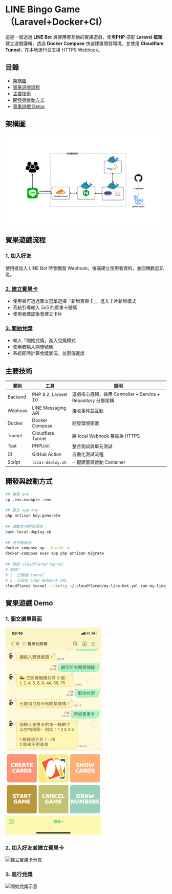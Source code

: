 # LINE Bingo Game（Laravel+Docker+CI）

這是一個透過 **LINE Bot** 與使用者互動的賓果遊戲，使用**PHP** 搭配 **Laravel 框架** 建立遊戲邏輯，透過 **Docker Compose** 快速建置開發環境。並使用 **Cloudflare Tunnel**，在本地運行並支援 HTTPS Webhook。

## 目錄
- [架構圖](#架構圖)
- [賓果遊戲流程](#賓果遊戲流程)
- [主要技術](#主要技術)
- [開發與啟動方式](#開發與啟動方式)
- [賓果遊戲 Demo](#賓果遊戲-demo)

## 架構圖

![](./readme/architecture.png)

## 賓果遊戲流程

### 1. 加入好友
使用者加入 LINE Bot 時會觸發 Webhook，後端建立使用者資料，並回傳歡迎訊息。

### [2. 建立賓果卡](#2-加入好友並建立賓果卡)
- 使用者可透過圖文選單選擇「新增賓果卡」，進入卡片新增模式
- 系統引導輸入 5x5 的賓果卡號碼
- 使用者確認後會建立卡片

### [3. 開始兌獎](#3-進行兌獎)
- 輸入「開始兌獎」進入兌獎模式
- 使用者輸入開獎號碼
- 系統即時計算兌獎狀況，並回傳進度

## 主要技術

| 類別 | 工具 | 說明 |
|------|------|------|
| Backend | PHP 8.2, Laravel 10  | 遊戲核心邏輯，採用 Controller + Service + Repository 分層架構 |
| Webhook | LINE Messaging API | 接收事件並互動 |
| Docker | Docker Compose | 開發環境建置 |
| Tunnel | Cloudflare Tunnel | 將 local Webhook 暴露為 HTTPS |
| Test | PHPUnit | 整合測試與單元測試 |
| CI | GitHub Action | 自動化測試流程 |
| Script | `local-deploy.sh` | 一鍵建置與啟動 Container |

## 開發與啟動方式

```bash
## 複製 env
cp .env.example .env

## 產生 app key
php artisan key:generate

## 啟動本地開發環境
bash local-deploy.sh

## 或手動執行
docker compose up --build -d
docker-compose exec app php artisan migrate

## 開啟 cloudflared tunnel
# 前提：
# 1. 已開通 tunnel 
# 2. 已設定 LINE Webhook URL
cloudflared tunnel --config ~/.cloudflared/my-line-bot.yml run my-line-bot
```

## 賓果遊戲 Demo
### 1. 圖文選單頁面
<img src="./readme/options.jpg" alt="圖文選單" width="300" />

### 2. 加入好友並建立賓果卡
<img src="./readme/create.gif" alt="建立賓果卡示意" width="300" />

### 3. 進行兌獎
<img src="./readme/start.gif" alt="開始兌獎示意" width="300" />